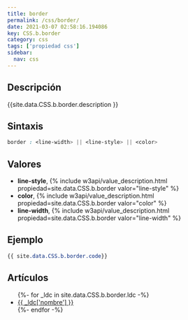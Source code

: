 ```yaml
---
title: border
permalink: /css/border/
date: 2021-03-07 02:58:16.194086
key: CSS.b.border
category: css
tags: ['propiedad css']
sidebar: 
  nav: css
---
```


## Descripción
{{site.data.CSS.b.border.description }}

## Sintaxis
~~~css
border : <line-width> || <line-style> || <color>
~~~

## Valores
* **line-style**,  {% include w3api/value_description.html propiedad=site.data.CSS.b.border valor="line-style" %}
* **color**,  {% include w3api/value_description.html propiedad=site.data.CSS.b.border valor="color" %}
* **line-width**,  {% include w3api/value_description.html propiedad=site.data.CSS.b.border valor="line-width" %}

## Ejemplo
~~~css
{{ site.data.CSS.b.border.code}}
~~~

## Artículos
<ul>
{%- for _ldc in site.data.CSS.b.border.ldc -%}
   <li>
       <a href="{{_ldc['url'] }}">{{ _ldc['nombre'] }}</a>
   </li>
{%- endfor -%}
</ul>
